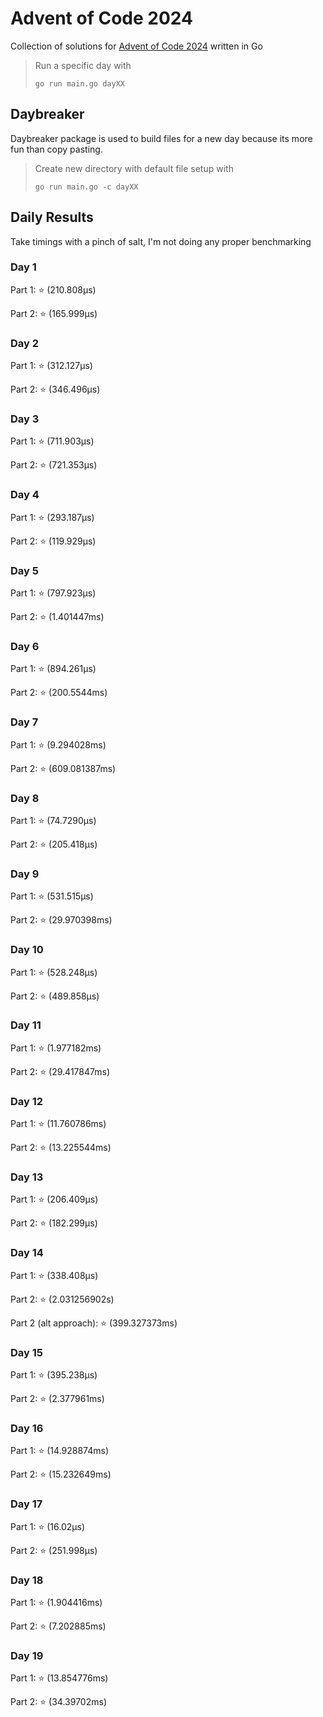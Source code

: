 # Advent of Code 2024
Collection of solutions for [Advent of Code 2024](https://adventofcode.com/) written in Go

> Run a specific day with
>
> `go run main.go dayXX`

## Daybreaker
Daybreaker package is used to build files for a new day because its more fun than copy pasting.

> Create new directory with default file setup with
>
> `go run main.go -c dayXX`

## Daily Results
Take timings with a pinch of salt, I'm not doing any proper benchmarking

### Day 1
Part 1: ⭐ (210.808µs)

Part 2: ⭐ (165.999µs)


### Day 2
Part 1: ⭐ (312.127µs)

Part 2: ⭐ (346.496µs)


### Day 3
Part 1: ⭐ (711.903µs)

Part 2: ⭐ (721.353µs)


### Day 4
Part 1: ⭐ (293.187µs)

Part 2: ⭐ (119.929µs)


### Day 5
Part 1: ⭐ (797.923µs)

Part 2: ⭐ (1.401447ms)


### Day 6
Part 1: ⭐ (894.261µs)

Part 2: ⭐ (200.5544ms) 


### Day 7
Part 1: ⭐ (9.294028ms)

Part 2: ⭐ (609.081387ms)


### Day 8
Part 1: ⭐ (74.7290µs) 

Part 2: ⭐ (205.418µs)


### Day 9
Part 1: ⭐ (531.515µs)

Part 2: ⭐ (29.970398ms)


### Day 10
Part 1: ⭐ (528.248µs)

Part 2: ⭐ (489.858µs)


### Day 11
Part 1: ⭐ (1.977182ms)

Part 2: ⭐ (29.417847ms)


### Day 12
Part 1: ⭐ (11.760786ms)

Part 2: ⭐ (13.225544ms)


### Day 13
Part 1: ⭐ (206.409µs)

Part 2: ⭐ (182.299µs)


### Day 14
Part 1: ⭐ (338.408µs)

Part 2: ⭐ (2.031256902s)

Part 2 (alt approach): ⭐ (399.327373ms)


### Day 15
Part 1: ⭐ (395.238µs)

Part 2: ⭐ (2.377961ms)


### Day 16
Part 1: ⭐ (14.928874ms)

Part 2: ⭐ (15.232649ms)


### Day 17
Part 1: ⭐ (16.02µs)

Part 2: ⭐ (251.998µs)


### Day 18
Part 1: ⭐ (1.904416ms)

Part 2: ⭐ (7.202885ms)


### Day 19
Part 1: ⭐ (13.854776ms)

Part 2: ⭐ (34.39702ms)
